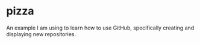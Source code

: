 # pizza
An example I am using to learn how to use GitHub, specifically creating and displaying new repositories.
